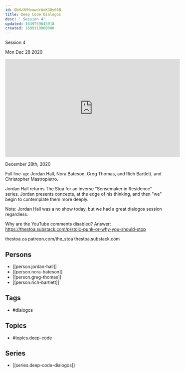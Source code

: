 ```yaml
---
id: QbHzXHHvowdrAoK30y66B
title: Deep Code Dialogos
desc: ' Session 4'
updated: 1639759645918
created: 1609110000000
---
```



 Session 4

Mon Dec 28 2020

<iframe width="560" height="315" src="https://www.youtube.com/embed/kRgqVkzoZEc" title="Deep Code Dialogos: Session 4 w/ Jordan Hall, Nora Bateson, Greg Thomas, Rich Bartlett, and more" frameborder="0" allow="accelerometer; autoplay; clipboard-write; encrypted-media; gyroscope; picture-in-picture" allowfullscreen ></iframe>

December 28th, 2020

Full line-up: Jordan Hall, Nora Bateson, Greg Thomas, and Rich Bartlett, and Christopher Mastropietro.

Jordan Hall returns The Stoa for an inverse "Sensemaker in Residence" series. Jordan presents concepts, at the edge of his thinking, and then "we" begin to contemplate them more deeply.

Note: Jordan Hall was a no show today, but we had a great dialogos session regardless. 

Why are the YouTube comments disabled? Answer: https://thestoa.substack.com/p/stoic-punk-or-why-you-should-stop

thestoa.ca
patreon.com/the_stoa
thestoa.substack.com

## Persons

- [[person.jordan-hall]]
- [[person.nora-bateson]]
- [[person.greg-thomas]]
- [[person.rich-bartlett]]

## Tags

- #dialogos

## Topics

- #topics.deep-code

## Series

- [[series.deep-code-dialogos]]

